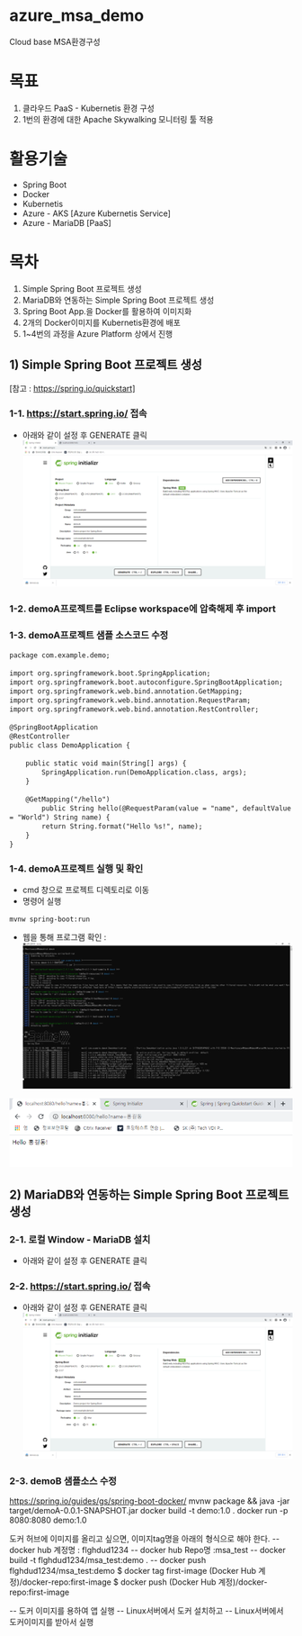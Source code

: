 # azure_msa_demo   
Cloud base MSA환경구성


# 목표
1) 클라우드 PaaS - Kubernetis 환경 구성
2) 1번의 환경에 대한 Apache Skywalking 모니터링 툴 적용


# 활용기술
   - Spring Boot
   - Docker
   - Kubernetis
   - Azure - AKS [Azure Kubernetis Service]
   - Azure - MariaDB [PaaS]


# 목차
1) Simple Spring Boot 프로젝트 생성
2) MariaDB와 연동하는 Simple Spring Boot 프로젝트 생성
3) Spring Boot App.을 Docker를 활용하여 이미지화
4) 2개의 Docker이미지를 Kubernetis환경에 배포
5) 1~4번의 과정을 Azure Platform 상에서 진행


## 1) Simple Spring Boot 프로젝트 생성
[참고 : https://spring.io/quickstart]

### 1-1. https://start.spring.io/ 접속
   * 아래와 같이 설정 후 GENERATE 클릭
   ![Alt text](capture/springBootStarter.png "Optional title")

### 1-2. demoA프로젝트를 Eclipse workspace에 압축해제 후 import

### 1-3. demoA프로젝트 샘플 소스코드 수정

	package com.example.demo;
	
	import org.springframework.boot.SpringApplication;
	import org.springframework.boot.autoconfigure.SpringBootApplication;
	import org.springframework.web.bind.annotation.GetMapping;
	import org.springframework.web.bind.annotation.RequestParam;
	import org.springframework.web.bind.annotation.RestController;
	
	@SpringBootApplication
	@RestController
	public class DemoApplication {
		
		public static void main(String[] args) {
			SpringApplication.run(DemoApplication.class, args);
		}
		
		@GetMapping("/hello")
			public String hello(@RequestParam(value = "name", defaultValue = "World") String name) {
			return String.format("Hello %s!", name);
		}
	}


### 1-4. demoA프로젝트 실행 및 확인
   * cmd 창으로 프로젝트 디렉토리로 이동
   * 명령어 실행
   
   	mvnw spring-boot:run
	
   * 웹을 통해 프로그램 확인 :
   ![Alt text](capture/springBootStarterCmd.png "Optional title")    
   
   ![Alt text](capture/springBootStarterBrower.png "Optional title")


## 2) MariaDB와 연동하는 Simple Spring Boot 프로젝트 생성

### 2-1. 로컬 Window - MariaDB 설치
   * 아래와 같이 설정 후 GENERATE 클릭

### 2-2. https://start.spring.io/ 접속
   * 아래와 같이 설정 후 GENERATE 클릭
   ![Alt text](capture/springBootStarter.png "Optional title")

### 2-3. demoB 샘플소스 수정




https://spring.io/guides/gs/spring-boot-docker/
mvnw package && java -jar target/demoA-0.0.1-SNAPSHOT.jar
docker build -t demo:1.0 .
docker run -p 8080:8080 demo:1.0

도커 허브에 이미지를 올리고 싶으면, 이미지tag명을 아래의 형식으로 해야 한다.
-- docker hub 계정명 : flghdud1234
-- docker hub Repo명 :msa_test
-- docker build -t flghdud1234/msa_test:demo .
-- docker push flghdud1234/msa_test:demo
$ docker tag first-image (Docker Hub 계정)/docker-repo:first-image
$ docker push (Docker Hub 계정)/docker-repo:first-image



-- 도커 이미지를 용하여 앱 실행
-- Linux서버에서 도커 설치하고
-- Linux서버에서 도커이미지를 받아서 실행

